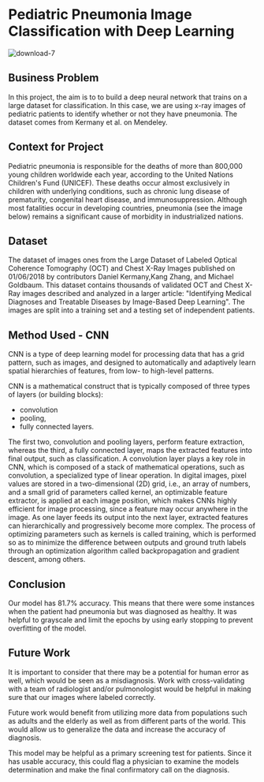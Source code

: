 

# Pediatric Pneumonia Image Classification with Deep Learning
![download-7](https://user-images.githubusercontent.com/74560236/119164663-e393e000-ba19-11eb-9bfe-23d199c1fdf8.png)


## Business Problem

In this project, the aim is to to build a deep neural network that trains on a large dataset for classification. In this case, we are using x-ray images of pediatric patients to identify whether or not they have pneumonia. The dataset comes from Kermany et al. on Mendeley.

## Context for Project

Pediatric pneumonia is responsible for the deaths of more than 800,000 young children worldwide each year, according to the United Nations Children's Fund (UNICEF).  These deaths occur almost exclusively in children with underlying conditions, such as chronic lung disease of prematurity, congenital heart disease, and immunosuppression. Although most fatalities occur in developing countries, pneumonia (see the image below) remains a significant cause of morbidity in industrialized nations.

## Dataset

The dataset of images ones from the Large Dataset of Labeled Optical Coherence Tomography (OCT) and Chest X-Ray Images published on 01/06/2018 by contributors Daniel Kermany,Kang Zhang, and Michael Goldbaum. This dataset contains thousands of validated OCT and Chest X-Ray images  described and analyzed in a larger article: "Identifying Medical Diagnoses and Treatable Diseases by Image-Based Deep Learning". The images are split into a training set and a testing set of independent patients.

## Method Used - CNN

CNN is a type of deep learning model for processing data that has a grid pattern, such as images, and designed to automatically and adaptively learn spatial hierarchies of features, from low- to high-level patterns. 

CNN is a mathematical construct that is typically composed of three types of layers (or building blocks): 
- convolution
- pooling,
- fully connected layers. 

The first two, convolution and pooling layers, perform feature extraction, whereas the third, a fully connected layer, maps the extracted features into final output, such as classification. A convolution layer plays a key role in CNN, which is composed of a stack of mathematical operations, such as convolution, a specialized type of linear operation. In digital images, pixel values are stored in a two-dimensional (2D) grid, i.e., an array of numbers, and a small grid of parameters called kernel, an optimizable feature extractor, is applied at each image position, which makes CNNs highly efficient for image processing, since a feature may occur anywhere in the image. As one layer feeds its output into the next layer, extracted features can hierarchically and progressively become more complex. The process of optimizing parameters such as kernels is called training, which is performed so as to minimize the difference between outputs and ground truth labels through an optimization algorithm called backpropagation and gradient descent, among others.

## Conclusion

Our model has 81.7% accuracy. This means that there were some instances when the patient had pneumonia but was diagnosed as healthy. It was helpful to grayscale and limit the epochs by using early stopping to prevent overfitting of the model.

## Future Work

It is important to consider that there may be a potential for human error as well, which would be seen as a misdiagnosis. Work with cross-validating with a team of radiologist and/or pulmonologist would be helpful in making sure that our images where labeled correctly.

Future work would benefit from utilizing more data from populations such as adults and the elderly as well as from different parts of the world. This would allow us to generalize the data and increase the accuracy of diagnosis.

This model may be helpful as a primary screening test for patients. Since it has usable accuracy, this could flag a physician to examine the models determination and make the final confirmatory call on the diagnosis.
